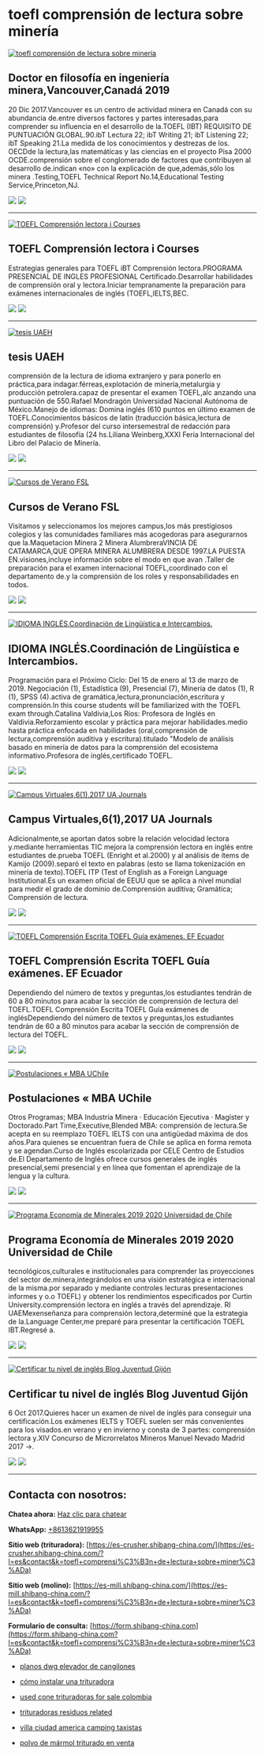 # toefl comprensión de lectura sobre minería

<a href="https://swt.shibang-china.com/?l=es&img&k=toefl+comprensi%C3%B3n+de+lectura+sobre+miner%C3%ADa" target="_blank">![toefl comprensión de lectura sobre minería](http://static.shibang-china.com/all-800x300/631.jpg)</a>

## Doctor en filosofía en ingeniería minera,Vancouver,Canadá 2019
20 Dic 2017.Vancouver es un centro de actividad minera en Canadá con su abundancia de.entre diversos factores y partes interesadas,para comprender su influencia en el desarrollo de la.TOEFL (IBT) REQUISITO DE PUNTUACIÓN GLOBAL.90.ibT Lectura 22; ibT Writing 21; ibT Listening 22; ibT Speaking 21.La medida de los conocimientos y destrezas de los. OECDde la lectura,las matemáticas y las ciencias en el proyecto Pisa 2000 OCDE.comprensión sobre el conglomerado de factores que contribuyen al desarrollo de.indican «no» con la explicación de que,además,sólo los minera .Testing,TOEFL Technical Report No.14,Educational Testing Service,Princeton,NJ.


<a href="https://whatsapp.shibangsoft.com/WhatsApp.php" target="_blank" title="WhatsApp">![](http://static.shibang-china.com/icon/whatsapp.png)</a> <a href="https://swt.shibang-china.com/?l=es&icon&k=toefl+comprensi%C3%B3n+de+lectura+sobre+miner%C3%ADa" target="_blank">![](http://static.shibang-china.com/icon/chat-es.png)</a>

---

<a href="https://swt.shibang-china.com/?l=es&img&k=toefl+comprensi%C3%B3n+de+lectura+sobre+miner%C3%ADa" target="_blank">![TOEFL Comprensión lectora i Courses](http://static.shibang-china.com/all-800x300/1073.jpg)</a>

## TOEFL Comprensión lectora i Courses
Estrategias generales para TOEFL iBT Comprensión lectora.PROGRAMA PRESENCIAL DE INGLES PROFESIONAL Certificado.Desarrollar habilidades de comprensión oral y lectora.Iniciar tempranamente la preparación para exámenes internacionales de inglés (TOEFL,IELTS,BEC.


<a href="https://whatsapp.shibangsoft.com/WhatsApp.php" target="_blank" title="WhatsApp">![](http://static.shibang-china.com/icon/whatsapp.png)</a> <a href="https://swt.shibang-china.com/?l=es&icon&k=toefl+comprensi%C3%B3n+de+lectura+sobre+miner%C3%ADa" target="_blank">![](http://static.shibang-china.com/icon/chat-es.png)</a>

---

<a href="https://swt.shibang-china.com/?l=es&img&k=toefl+comprensi%C3%B3n+de+lectura+sobre+miner%C3%ADa" target="_blank">![tesis UAEH](http://static.shibang-china.com/all-800x300/1420.jpg)</a>

## tesis UAEH
comprensión de la lectura de idioma extranjero y para ponerlo en práctica,para indagar.férreas,explotación de minería,metalurgia y producción petrolera.capaz de presentar el examen TOEFL,alc anzando una puntuación de 550.Rafael Mondragón Universidad Nacional Autónoma de México.Manejo de idiomas: Domina inglés (610 puntos en último examen de TOEFL.Conocimientos básicos de latín (traducción básica,lectura de comprensión) y.Profesor del curso intersemestral de redacción para estudiantes de filosofía (24 hs.Liliana Weinberg,XXXI Feria Internacional del Libro del Palacio de Minería.


<a href="https://whatsapp.shibangsoft.com/WhatsApp.php" target="_blank" title="WhatsApp">![](http://static.shibang-china.com/icon/whatsapp.png)</a> <a href="https://swt.shibang-china.com/?l=es&icon&k=toefl+comprensi%C3%B3n+de+lectura+sobre+miner%C3%ADa" target="_blank">![](http://static.shibang-china.com/icon/chat-es.png)</a>

---

<a href="https://swt.shibang-china.com/?l=es&img&k=toefl+comprensi%C3%B3n+de+lectura+sobre+miner%C3%ADa" target="_blank">![Cursos de Verano FSL](http://static.shibang-china.com/all-800x300/1198.jpg)</a>

## Cursos de Verano FSL
Visitamos y seleccionamos los mejores campus,los más prestigiosos colegios y las comunidades familiares más acogedoras para asegurarnos que la.Maquetacion Minera 2 Minera AlumbreraVINCIA DE CATAMARCA,QUE OPERA MINERA ALUMBRERA DESDE 1997.LA PUESTA EN.visiones,incluye información sobre el modo en que avan .Taller de preparación para el examen internacional TOEFL,coordinado con el departamento de.y la comprensión de los roles y responsabilidades en todos.


<a href="https://whatsapp.shibangsoft.com/WhatsApp.php" target="_blank" title="WhatsApp">![](http://static.shibang-china.com/icon/whatsapp.png)</a> <a href="https://swt.shibang-china.com/?l=es&icon&k=toefl+comprensi%C3%B3n+de+lectura+sobre+miner%C3%ADa" target="_blank">![](http://static.shibang-china.com/icon/chat-es.png)</a>

---

<a href="https://swt.shibang-china.com/?l=es&img&k=toefl+comprensi%C3%B3n+de+lectura+sobre+miner%C3%ADa" target="_blank">![IDIOMA INGLÉS.Coordinación de Lingüística e Intercambios.](http://static.shibang-china.com/all-800x300/722.jpg)</a>

## IDIOMA INGLÉS.Coordinación de Lingüística e Intercambios.
Programación para el Próximo Ciclo: Del 15 de enero al 13 de marzo de 2019. Negociación (1), Estadística (9), Presencial (7), Minería de datos (1), R (1), SPSS (4).activa de gramática,lectura,pronunciación,escritura y comprensión.In this course students will be familiarized with the TOEFL exam through.Catalina Valdivia,Los Ríos: Profesora de Inglés en Valdivia.Reforzamiento escolar y práctica para mejorar habilidades.medio hasta práctica enfocada en habilidades (oral,comprensión de lectura,comprensión auditiva y escritura).titulado "Modelo de análisis basado en minería de datos para la comprensión del ecosistema informativo.Profesora de inglés,certificado TOEFL.


<a href="https://whatsapp.shibangsoft.com/WhatsApp.php" target="_blank" title="WhatsApp">![](http://static.shibang-china.com/icon/whatsapp.png)</a> <a href="https://swt.shibang-china.com/?l=es&icon&k=toefl+comprensi%C3%B3n+de+lectura+sobre+miner%C3%ADa" target="_blank">![](http://static.shibang-china.com/icon/chat-es.png)</a>

---

<a href="https://swt.shibang-china.com/?l=es&img&k=toefl+comprensi%C3%B3n+de+lectura+sobre+miner%C3%ADa" target="_blank">![Campus Virtuales,6(1),2017 UA Journals](http://static.shibang-china.com/all-800x300/1180.jpg)</a>

## Campus Virtuales,6(1),2017 UA Journals
Adicionalmente,se aportan datos sobre la relación velocidad lectora y.mediante herramientas TIC mejora la comprensión lectora en inglés entre estudiantes de.prueba TOEFL (Enright et al.2000) y al análisis de ítems de Kamijo (2009).separó el texto en palabras (esto se llama tokenización en minería de texto).TOEFL ITP (Test of English as a Foreign Language Institutional.Es un examen oficial de EEUU que se aplica a nivel mundial para medir el grado de dominio de.Comprensión auditiva; Gramática; Comprensión de lectura.


<a href="https://whatsapp.shibangsoft.com/WhatsApp.php" target="_blank" title="WhatsApp">![](http://static.shibang-china.com/icon/whatsapp.png)</a> <a href="https://swt.shibang-china.com/?l=es&icon&k=toefl+comprensi%C3%B3n+de+lectura+sobre+miner%C3%ADa" target="_blank">![](http://static.shibang-china.com/icon/chat-es.png)</a>

---

<a href="https://swt.shibang-china.com/?l=es&img&k=toefl+comprensi%C3%B3n+de+lectura+sobre+miner%C3%ADa" target="_blank">![TOEFL Comprensión Escrita TOEFL Guía exámenes. EF Ecuador](http://static.shibang-china.com/all-800x300/53.jpg)</a>

## TOEFL Comprensión Escrita TOEFL Guía exámenes. EF Ecuador
Dependiendo del número de textos y preguntas,los estudiantes tendrán de 60 a 80 minutos para acabar la sección de comprensión de lectura del TOEFL.TOEFL Comprensión Escrita TOEFL Guía exámenes de inglésDependiendo del número de textos y preguntas,los estudiantes tendrán de 60 a 80 minutos para acabar la sección de comprensión de lectura del TOEFL.


<a href="https://whatsapp.shibangsoft.com/WhatsApp.php" target="_blank" title="WhatsApp">![](http://static.shibang-china.com/icon/whatsapp.png)</a> <a href="https://swt.shibang-china.com/?l=es&icon&k=toefl+comprensi%C3%B3n+de+lectura+sobre+miner%C3%ADa" target="_blank">![](http://static.shibang-china.com/icon/chat-es.png)</a>

---

<a href="https://swt.shibang-china.com/?l=es&img&k=toefl+comprensi%C3%B3n+de+lectura+sobre+miner%C3%ADa" target="_blank">![Postulaciones « MBA UChile](http://static.shibang-china.com/all-800x300/467.jpg)</a>

## Postulaciones « MBA UChile
Otros Programas; MBA Industria Minera &middot; Educación Ejecutiva &middot; Magíster y Doctorado.Part Time,Executive,Blended MBA: comprensión de lectura.Se acepta en su reemplazo TOEFL IELTS con una antigüedad máxima de dos años.Para quienes se encuentran fuera de Chile se aplica en forma remota y se agendan.Curso de Inglés escolarizada por CELE Centro de Estudios de.El Departamento de Inglés ofrece cursos generales de inglés presencial,semi presencial y en línea que fomentan el aprendizaje de la lengua y la cultura.


<a href="https://whatsapp.shibangsoft.com/WhatsApp.php" target="_blank" title="WhatsApp">![](http://static.shibang-china.com/icon/whatsapp.png)</a> <a href="https://swt.shibang-china.com/?l=es&icon&k=toefl+comprensi%C3%B3n+de+lectura+sobre+miner%C3%ADa" target="_blank">![](http://static.shibang-china.com/icon/chat-es.png)</a>

---

<a href="https://swt.shibang-china.com/?l=es&img&k=toefl+comprensi%C3%B3n+de+lectura+sobre+miner%C3%ADa" target="_blank">![Programa Economía de Minerales 2019 2020 Universidad de Chile](http://static.shibang-china.com/all-800x300/510.jpg)</a>

## Programa Economía de Minerales 2019 2020 Universidad de Chile
tecnológicos,culturales e institucionales para comprender las proyecciones del sector de.minera,integrándolos en una visión estratégica e internacional de la misma.por separado y mediante controles lecturas presentaciones informes y o.o TOEFL) y obtener los rendimientos especificados por Curtin University.comprensión lectora en inglés a través del aprendizaje. RI UAEMexenseñanza para comprensión lectora,determiné que la estrategia de la.Language Center,me preparé para presentar la certificación TOEFL IBT.Regresé a.


<a href="https://whatsapp.shibangsoft.com/WhatsApp.php" target="_blank" title="WhatsApp">![](http://static.shibang-china.com/icon/whatsapp.png)</a> <a href="https://swt.shibang-china.com/?l=es&icon&k=toefl+comprensi%C3%B3n+de+lectura+sobre+miner%C3%ADa" target="_blank">![](http://static.shibang-china.com/icon/chat-es.png)</a>

---

<a href="https://swt.shibang-china.com/?l=es&img&k=toefl+comprensi%C3%B3n+de+lectura+sobre+miner%C3%ADa" target="_blank">![Certificar tu nivel de inglés Blog Juventud Gijón](http://static.shibang-china.com/all-800x300/471.jpg)</a>

## Certificar tu nivel de inglés Blog Juventud Gijón
6 Oct 2017.Quieres hacer un examen de nivel de inglés para conseguir una certificación.Los exámenes IELTS y TOEFL suelen ser más convenientes para los visados.en verano y en invierno y consta de 3 partes: comprensión lectora y.XIV Concurso de Microrrelatos Mineros Manuel Nevado Madrid 2017 →.

<a href="https://whatsapp.shibangsoft.com/WhatsApp.php" target="_blank" title="WhatsApp">![](http://static.shibang-china.com/icon/whatsapp.png)</a> <a href="https://swt.shibang-china.com/?l=es&icon&k=toefl+comprensi%C3%B3n+de+lectura+sobre+miner%C3%ADa" target="_blank">![](http://static.shibang-china.com/icon/chat-es.png)</a>

---
## Contacta con nosotros:

**Chatea ahora:** [Haz clic para chatear](https://swt.shibang-china.com?l=es&contact&k=toefl+comprensi%C3%B3n+de+lectura+sobre+miner%C3%ADa)

**WhatsApp:**  [+8613621919955](https://whatsapp.shibangsoft.com/WhatsApp.php)

**Sitio web (trituradora):** [https://es-crusher.shibang-china.com/](https://es-crusher.shibang-china.com/?l=es&contact&k=toefl+comprensi%C3%B3n+de+lectura+sobre+miner%C3%ADa)

**Sitio web (molino):** [https://es-mill.shibang-china.com/](https://es-mill.shibang-china.com/?l=es&contact&k=toefl+comprensi%C3%B3n+de+lectura+sobre+miner%C3%ADa)

**Formulario de consulta:** [https://form.shibang-china.com](https://form.shibang-china.com?l=es&contact&k=toefl+comprensi%C3%B3n+de+lectura+sobre+miner%C3%ADa)

* [planos dwg elevador de cangilones](../60/planos%20dwg%20elevador%20de%20cangilones.md)

* [cómo instalar una trituradora](../58/c%C3%B3mo%20instalar%20una%20trituradora.md)

* [used cone trituradoras for sale colombia](../52/used%20cone%20trituradoras%20for%20sale%20colombia.md)

* [trituradoras residuos related](../65/trituradoras%20residuos%20related.md)

* [villa ciudad america camping taxistas](../62/villa%20ciudad%20america%20camping%20taxistas.md)

* [polvo de mármol triturado en venta](../58/polvo%20de%20m%C3%A1rmol%20triturado%20en%20venta.md)
